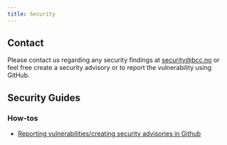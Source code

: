 ```yaml
---
title: Security
---
```


## Contact
Please contact us regarding any security findings at security@bcc.no or feel free create a security advisory or to report the vulnerability using GitHub.

## Security Guides

### How-tos
* [Reporting vulnerabilities/creating security advisories in Github](security-advisory.md)
